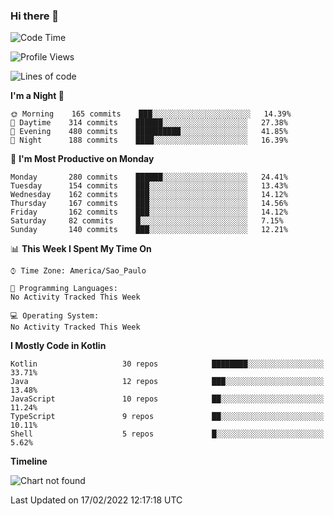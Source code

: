 ### Hi there 👋

<!--
**fernandonogueira/fernandonogueira** is a ✨ _special_ ✨ repository because its `README.md` (this file) appears on your GitHub profile.

Here are some ideas to get you started:

- 🔭 I’m currently working on ...
- 🌱 I’m currently learning ...
- 👯 I’m looking to collaborate on ...
- 🤔 I’m looking for help with ...
- 💬 Ask me about ...
- 📫 How to reach me: ...
- 😄 Pronouns: ...
- ⚡ Fun fact: ...
-->

<!--START_SECTION:waka-->
![Code Time](http://img.shields.io/badge/Code%20Time-1%2C196%20hrs%2017%20mins-blue)

![Profile Views](http://img.shields.io/badge/Profile%20Views-2-blue)

![Lines of code](https://img.shields.io/badge/From%20Hello%20World%20I%27ve%20Written-354%20Thousand%20lines%20of%20code-blue)

**I'm a Night 🦉** 

```text
🌞 Morning    165 commits    ███░░░░░░░░░░░░░░░░░░░░░░   14.39% 
🌆 Daytime    314 commits    ██████░░░░░░░░░░░░░░░░░░░   27.38% 
🌃 Evening    480 commits    ██████████░░░░░░░░░░░░░░░   41.85% 
🌙 Night      188 commits    ████░░░░░░░░░░░░░░░░░░░░░   16.39%

```
📅 **I'm Most Productive on Monday** 

```text
Monday       280 commits    ██████░░░░░░░░░░░░░░░░░░░   24.41% 
Tuesday      154 commits    ███░░░░░░░░░░░░░░░░░░░░░░   13.43% 
Wednesday    162 commits    ███░░░░░░░░░░░░░░░░░░░░░░   14.12% 
Thursday     167 commits    ███░░░░░░░░░░░░░░░░░░░░░░   14.56% 
Friday       162 commits    ███░░░░░░░░░░░░░░░░░░░░░░   14.12% 
Saturday     82 commits     █░░░░░░░░░░░░░░░░░░░░░░░░   7.15% 
Sunday       140 commits    ███░░░░░░░░░░░░░░░░░░░░░░   12.21%

```


📊 **This Week I Spent My Time On** 

```text
⌚︎ Time Zone: America/Sao_Paulo

💬 Programming Languages: 
No Activity Tracked This Week

💻 Operating System: 
No Activity Tracked This Week

```

**I Mostly Code in Kotlin** 

```text
Kotlin                   30 repos            ████████░░░░░░░░░░░░░░░░░   33.71% 
Java                     12 repos            ███░░░░░░░░░░░░░░░░░░░░░░   13.48% 
JavaScript               10 repos            ██░░░░░░░░░░░░░░░░░░░░░░░   11.24% 
TypeScript               9 repos             ██░░░░░░░░░░░░░░░░░░░░░░░   10.11% 
Shell                    5 repos             █░░░░░░░░░░░░░░░░░░░░░░░░   5.62%

```


**Timeline**

![Chart not found](https://raw.githubusercontent.com/fernandonogueira/fernandonogueira/master/charts/bar_graph.png) 


 Last Updated on 17/02/2022 12:17:18 UTC
<!--END_SECTION:waka-->
